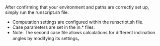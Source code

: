 After confirming that your environment and paths are correctly set up, simply run the runscript.sh file.  
- Computation settings are configured within the runscript.sh file.
- Case parameters are set in the in.* files.  
- Note: The second case file allows calculations for different inclination angles by modifying its settings。
